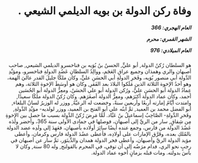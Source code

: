<h1 dir="rtl">وفاة ركن الدولة بن بويه الديلمي الشيعي .</h1>

<h5 dir="rtl">العام الهجري:  366

الشهر القمري: محرم

العام الميلادي: 976</h5>

<p dir="rtl">هو السلطان رُكنُ الدولة, أبو عليٍّ, الحسنُ بنُ بُوَيه بن فناخسرو الديلمي الشيعي, صاحب أصبهان والري وهمذان وجميع عراقِ العَجَم، ووالِدُ السلطانِ عَضُدِ الدولةِ فناخسرو، ومؤيِّدِ الدَّولة أبي منصور بُوَيه، وفَخرِ الدولةِ أبي الحسَنِ عليٍّ، وكان ملكًا جليلَ القدر عاليَ الهمة، وهو أحدُ الإخوة الثلاثة الذين مَلَكوا البلادَ بعد الفَقرِ, وكان هو أوسَطَ الإخوة الثلاثة، وهم عِمادُ الدولة أبو الحسَنِ عليٌّ، ورُكن الدولة أبو علي الحسَنُ، ومعِزُّ الدولة أبو الحُسَين أحمد، وكان عماد الدولة أكبَرَهم، ومعِزُّ الدولة أصغَرَهم. وكان رُكنُ الدولة ملكًا سعيدًا, وامتدت أيَّامُ إمارته أربعًا وأربعين سنةً، وخضعت له الرعيَّةُ, ووزر له الوزيرُ لسانُ البلغاء, أبو الفضل محمد بن العميد, ثمَّ ابنُه علي أبو الفتح بن العميد، ووزر لولديه- مؤيِّدِ الدَّولةِ, وفَخرِ الدَّولةِ- الصَّاحِبُ إسماعيلُ بنُ عَبَّاد. لَمَّا مَرِضَ رُكنُ الدَّولة بسبب ما حصل بين الإخوةِ مِن شِقاقٍ, سار من الريِّ إلى أصبهان، فوصلها في جمادى الأولى سنة 365، وأحضر ولَدَه عَضُدَ الدولة من فارس، وجمع عنده أيضًا سائِرَ أولاده بأصبهان، فعَهِدَ إلى ولَدِه عضد الدولة بالمُلكِ بعده، وفَرَّق الإمارات على أولادِه، فأعطى عضُدَ الدولة فارس وكرمان، وأعطى مؤيد الدولة الريَّ وأصبهان، وأعطى فخر الدولة همدان والدِّينَوَر، ثمَّ سار عن أصبهان في رجبٍ نحو الري، فدام مرَضُه إلى أن توفي، في المحرم بالقولنج, وله 80 سنة, وكان لا بأسَ بدولته. ومات قبله بزمانٍ أخوه عماد الدولة.</p></br>
